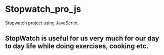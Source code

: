 # Stopwatch_pro_js
Stopwatch project using JavaScriot.
## StopWatch is useful for us very much for our day to day life while doing exercises, cooking etc.
